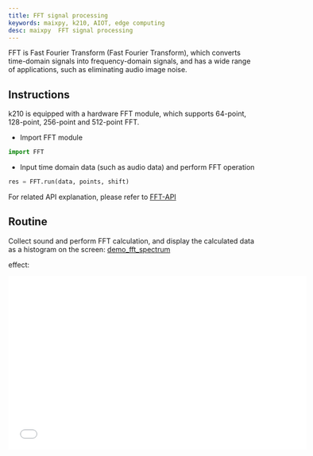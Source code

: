 ```yaml
---
title: FFT signal processing
keywords: maixpy, k210, AIOT, edge computing
desc: maixpy  FFT signal processing
---
```



FFT is Fast Fourier Transform (Fast Fourier Transform), which converts time-domain signals into frequency-domain signals, and has a wide range of applications, such as eliminating audio image noise.

## Instructions

k210 is equipped with a hardware FFT module, which supports 64-point, 128-point, 256-point and 512-point FFT.

* Import FFT module

```python
import FFT
```

* Input time domain data (such as audio data) and perform FFT operation

```python
res = FFT.run(data, points, shift)
```

For related API explanation, please refer to [FFT-API](../../api_reference/Maix/fft.md)

## Routine

Collect sound and perform FFT calculation, and display the calculated data as a histogram on the screen: [demo_fft_spectrum](https://github.com/sipeed/MaixPy_scripts/blob/master/hardware/demo_fft_spectrum.py)

effect:
<iframe width="600" height="350" src="//player.bilibili.com/player.html?aid=44617696&cid=78104545&page=1" scrolling="no" border="0" frameborder="no" framespacing="0" allowfullscreen="true"> </iframe>
